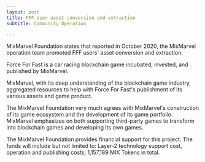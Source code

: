 ```yaml
---
layout: post
title: FFF User asset conversion and extraction
subtitle: Community Operation 

---
```


MixMarvel Foundation states that reported in October 2020, the MixMarvel operation team promoted  FFF users' asset conversion and extraction.

Force For Fast is a car racing blockchain game incubated, invested, and published by MixMarvel. 

MixMarvel, with its deep understanding of the blockchain game industry, aggregated resources to help with Force For Fast's publishment of its various assets and game product. 

The MixMarvel Foundation very much agrees with MixMarvel's construction of its game ecosystem and the development of its game portfolio. MixMarvel emphasizes on both supporting third-party games to transform into blockchain games and developing its own games. 

The MixMarvel Foundation provides financial support for this project. The funds will include but not limited to: Layer-2 technology support cost, operation and publishing costs; 1,157,189 MIX Tokens in total. 

